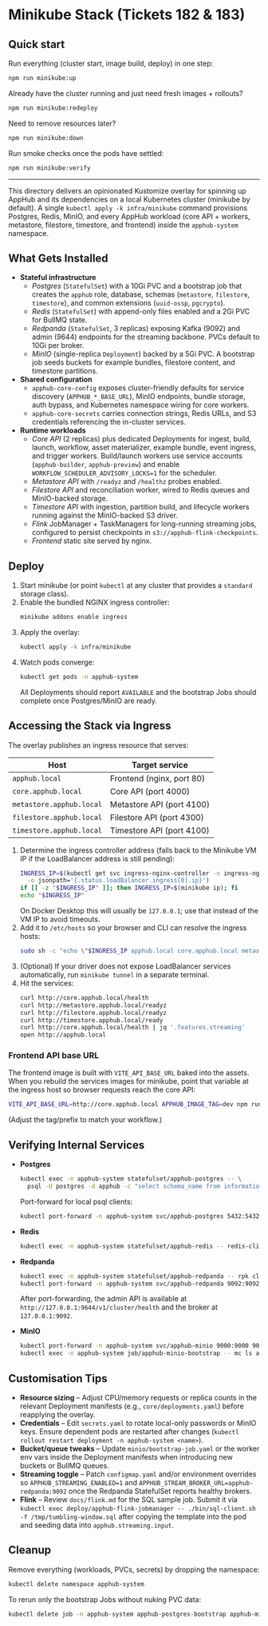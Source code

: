 # Minikube Stack (Tickets 182 & 183)

## Quick start

Run everything (cluster start, image build, deploy) in one step:

```bash
npm run minikube:up
```

Already have the cluster running and just need fresh images + rollouts?

```bash
npm run minikube:redeploy
```

Need to remove resources later?

```bash
npm run minikube:down
```

Run smoke checks once the pods have settled:

```bash
npm run minikube:verify
```

---

This directory delivers an opinionated Kustomize overlay for spinning up AppHub and its dependencies on a local Kubernetes cluster (minikube by default). A single `kubectl apply -k infra/minikube` command provisions Postgres, Redis, MinIO, and every AppHub workload (core API + workers, metastore, filestore, timestore, and frontend) inside the `apphub-system` namespace.

## What Gets Installed

- **Stateful infrastructure**
  - *Postgres* (`StatefulSet`) with a 10Gi PVC and a bootstrap job that creates the `apphub` role, database, schemas (`metastore`, `filestore`, `timestore`), and common extensions (`uuid-ossp`, `pgcrypto`).
  - *Redis* (`StatefulSet`) with append-only files enabled and a 2Gi PVC for BullMQ state.
  - *Redpanda* (`StatefulSet`, 3 replicas) exposing Kafka (9092) and admin (9644) endpoints for the streaming backbone. PVCs default to 10Gi per broker.
  - *MinIO* (single-replica `Deployment`) backed by a 5Gi PVC. A bootstrap job seeds buckets for example bundles, filestore content, and timestore partitions.
- **Shared configuration**
  - `apphub-core-config` exposes cluster-friendly defaults for service discovery (`APPHUB_*_BASE_URL`), MinIO endpoints, bundle storage, auth bypass, and Kubernetes namespace wiring for core workers.
  - `apphub-core-secrets` carries connection strings, Redis URLs, and S3 credentials referencing the in-cluster services.
- **Runtime workloads**
  - *Core API* (2 replicas) plus dedicated Deployments for ingest, build, launch, workflow, asset materializer, example bundle, event ingress, and trigger workers. Build/launch workers use service accounts (`apphub-builder`, `apphub-preview`) and enable `WORKFLOW_SCHEDULER_ADVISORY_LOCKS=1` for the scheduler.
  - *Metastore API* with `/readyz` and `/healthz` probes enabled.
  - *Filestore API* and reconciliation worker, wired to Redis queues and MinIO-backed storage.
  - *Timestore API* with ingestion, partition build, and lifecycle workers running against the MinIO-backed S3 driver.
  - *Flink* JobManager + TaskManagers for long-running streaming jobs, configured to persist checkpoints in `s3://apphub-flink-checkpoints`.
  - *Frontend* static site served by nginx.

## Deploy

1. Start minikube (or point `kubectl` at any cluster that provides a `standard` storage class).
2. Enable the bundled NGINX ingress controller:
   ```bash
   minikube addons enable ingress
   ```
3. Apply the overlay:
   ```bash
   kubectl apply -k infra/minikube
   ```
4. Watch pods converge:
   ```bash
   kubectl get pods -n apphub-system
   ```
   All Deployments should report `AVAILABLE` and the bootstrap Jobs should complete once Postgres/MinIO are ready.

## Accessing the Stack via Ingress

The overlay publishes an ingress resource that serves:

| Host | Target service |
| --- | --- |
| `apphub.local` | Frontend (nginx, port 80) |
| `core.apphub.local` | Core API (port 4000) |
| `metastore.apphub.local` | Metastore API (port 4100) |
| `filestore.apphub.local` | Filestore API (port 4300) |
| `timestore.apphub.local` | Timestore API (port 4100) |

1. Determine the ingress controller address (falls back to the Minikube VM IP if the LoadBalancer address is still pending):
   ```bash
   INGRESS_IP=$(kubectl get svc ingress-nginx-controller -n ingress-nginx \
     -o jsonpath='{.status.loadBalancer.ingress[0].ip}')
   if [[ -z "$INGRESS_IP" ]]; then INGRESS_IP=$(minikube ip); fi
   echo "$INGRESS_IP"
   ```
   On Docker Desktop this will usually be `127.0.0.1`; use that instead of the VM IP to avoid timeouts.
2. Add it to `/etc/hosts` so your browser and CLI can resolve the ingress hosts:
   ```bash
   sudo sh -c "echo \"$INGRESS_IP apphub.local core.apphub.local metastore.apphub.local filestore.apphub.local timestore.apphub.local\" >> /etc/hosts"
   ```
3. (Optional) If your driver does not expose LoadBalancer services automatically, run `minikube tunnel` in a separate terminal.
4. Hit the services:
   ```bash
   curl http://core.apphub.local/health
   curl http://metastore.apphub.local/readyz
   curl http://filestore.apphub.local/readyz
   curl http://timestore.apphub.local/ready
   curl http://core.apphub.local/health | jq '.features.streaming'
   open http://apphub.local
   ```

### Frontend API base URL

The frontend image is built with `VITE_API_BASE_URL` baked into the assets. When you rebuild the services images for minikube, point that variable at the ingress host so browser requests reach the core API:

```bash
VITE_API_BASE_URL=http://core.apphub.local APPHUB_IMAGE_TAG=dev npm run docker:build:services
```

(Adjust the tag/prefix to match your workflow.)

## Verifying Internal Services

- **Postgres**
  ```bash
  kubectl exec -n apphub-system statefulset/apphub-postgres -- \
    psql -U postgres -d apphub -c "select schema_name from information_schema.schemata where schema_name in ('metastore','filestore','timestore');"
  ```
  Port-forward for local psql clients:
  ```bash
  kubectl port-forward -n apphub-system svc/apphub-postgres 5432:5432
  ```

- **Redis**
  ```bash
  kubectl exec -n apphub-system statefulset/apphub-redis -- redis-cli ping
  ```

- **Redpanda**
  ```bash
  kubectl exec -n apphub-system statefulset/apphub-redpanda -- rpk cluster info
  kubectl port-forward -n apphub-system svc/apphub-redpanda 9092:9092 9644:9644
  ```
  After port-forwarding, the admin API is available at `http://127.0.0.1:9644/v1/cluster/health` and the broker at `127.0.0.1:9092`.

- **MinIO**
  ```bash
  kubectl port-forward -n apphub-system svc/apphub-minio 9000:9000 9001:9001
  kubectl exec -n apphub-system job/apphub-minio-bootstrap -- mc ls apphub
  ```

## Customisation Tips

- **Resource sizing** – Adjust CPU/memory requests or replica counts in the relevant Deployment manifests (e.g., `core/deployments.yaml`) before reapplying the overlay.
- **Credentials** – Edit `secrets.yaml` to rotate local-only passwords or MinIO keys. Ensure dependent pods are restarted after changes (`kubectl rollout restart deployment -n apphub-system <name>`).
- **Bucket/queue tweaks** – Update `minio/bootstrap-job.yaml` or the worker env vars inside the Deployment manifests when introducing new buckets or BullMQ queues.
- **Streaming toggle** – Patch `configmap.yaml` and/or environment overrides so `APPHUB_STREAMING_ENABLED=1` and `APPHUB_STREAM_BROKER_URL=apphub-redpanda:9092` once the Redpanda StatefulSet reports healthy brokers.
- **Flink** – Review `docs/flink.md` for the SQL sample job. Submit it via `kubectl exec deploy/apphub-flink-jobmanager -- ./bin/sql-client.sh -f /tmp/tumbling-window.sql` after copying the template into the pod and seeding data into `apphub.streaming.input`.

## Cleanup

Remove everything (workloads, PVCs, secrets) by dropping the namespace:
```bash
kubectl delete namespace apphub-system
```

To rerun only the bootstrap Jobs without nuking PVC data:
```bash
kubectl delete job -n apphub-system apphub-postgres-bootstrap apphub-minio-bootstrap
```
